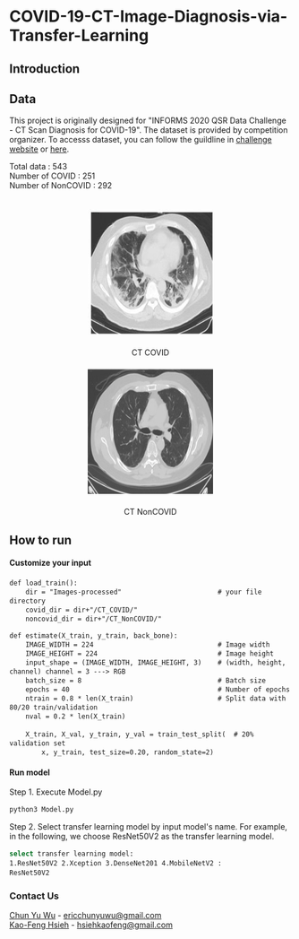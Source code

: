 # COVID-19-CT-Image-Diagnosis-via-Transfer-Learning

## Introduction

## Data 
This project is originally designed for "INFORMS 2020 QSR Data Challenge - CT Scan Diagnosis for COVID-19". The dataset is provided by competition organizer. To accesss dataset, you can follow the guildline in [challenge website](https://connect.informs.org/communities/community-home/digestviewer/viewthread?MessageKey=d8770470-40c4-4662-b8ca-d052fa17aaf8&CommunityKey=1d5653fa-85c8-46b3-8176-869b140e5e3c&tab=digestviewer) or [here](https://connect.informs.org/HigherLogic/System/DownloadDocumentFile.ashx?DocumentFileKey=953f3ec3-7d2d-9097-de0c-231d9b820505).

Total data         : 543   
Number of COVID    : 251   
Number of NonCOVID : 292   



<div align='center'>
    <figure>
        <img src= 'Images/covid_img.png' alt= 'covid_img' height= 224px width= 224px style="padding:20px"/>   <figcaption>CT COVID</figcaption>
        <img src= 'Images/noncovid_img.jpg' alt= 'non_covid_img' height= 224px width= 224px style="padding:20px"/>  <figcaption>CT NonCOVID</figcaption> 
    </figure>
</div>



## How to run
#### Customize your input
```python3
def load_train():
    dir = "Images-processed"                        # your file directory
    covid_dir = dir+"/CT_COVID/"
    noncovid_dir = dir+"/CT_NonCOVID/"
```

```python3
def estimate(X_train, y_train, back_bone):          
    IMAGE_WIDTH = 224                               # Image width
    IMAGE_HEIGHT = 224                              # Image height
    input_shape = (IMAGE_WIDTH, IMAGE_HEIGHT, 3)    # (width, height, channel) channel = 3 ---> RGB
    batch_size = 8                                  # Batch size 
    epochs = 40                                     # Number of epochs
    ntrain = 0.8 * len(X_train)                     # Split data with 80/20 train/validation 
    nval = 0.2 * len(X_train)

    X_train, X_val, y_train, y_val = train_test_split(  # 20% validation set
        x, y_train, test_size=0.20, random_state=2)
```
#### Run model
Step 1. Execute Model.py

```bash
python3 Model.py
```
Step 2. Select transfer learning model by input model's name. For example, in the following, we choose ResNet50V2 as the transfer learning model. 

```bash
select transfer learning model: 
1.ResNet50V2 2.Xception 3.DenseNet201 4.MobileNetV2 :
ResNet50V2
```


### Contact Us
[Chun Yu Wu](https://github.com/dumplingman0403) - ericchunyuwu@gmail.com   
[Kao-Feng Hsieh](https://github.com/hsiehkaofeng) - hsiehkaofeng@gmail.com




